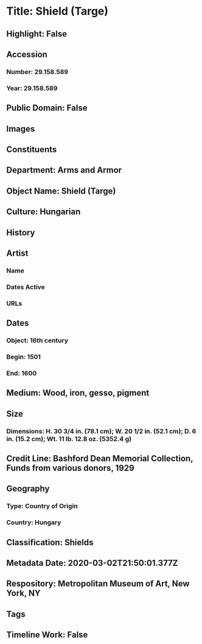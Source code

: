 # Title: Shield (Targe)
## Highlight: False
## Accession
### Number: 29.158.589
### Year: 29.158.589
## Public Domain: False
## Images
## Constituents
## Department: Arms and Armor
## Object Name: Shield (Targe)
## Culture: Hungarian
## History
## Artist
### Name
### Dates Active
### URLs
## Dates
### Object: 16th century
### Begin: 1501
### End: 1600
## Medium: Wood, iron, gesso, pigment
## Size
### Dimensions: H. 30 3/4 in. (78.1 cm); W. 20 1/2 in. (52.1 cm); D. 6 in. (15.2 cm); Wt. 11 lb. 12.8 oz. (5352.4 g)
## Credit Line: Bashford Dean Memorial Collection, Funds from various donors, 1929
## Geography
### Type: Country of Origin
### Country: Hungary
## Classification: Shields
## Metadata Date: 2020-03-02T21:50:01.377Z
## Respository: Metropolitan Museum of Art, New York, NY
## Tags
## Timeline Work: False